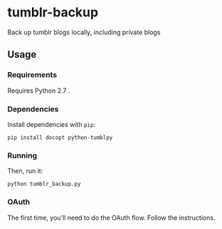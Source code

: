 # tumblr-backup
Back up tumblr blogs locally, including private blogs

## Usage

### Requirements

Requires Python 2.7 .

### Dependencies

Install dependencies with `pip`:

    pip install docopt python-tumblpy

### Running

Then, run it:

    python tumblr_backup.py
   
### OAuth

The first time, you'll need to do the OAuth flow. Follow the instructions.
